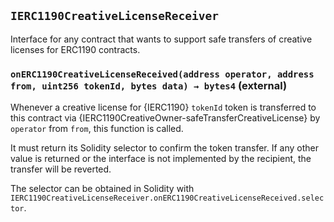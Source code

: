 ## `IERC1190CreativeLicenseReceiver`



Interface for any contract that wants to support safe transfers
of creative licenses for ERC1190 contracts.


### `onERC1190CreativeLicenseReceived(address operator, address from, uint256 tokenId, bytes data) → bytes4` (external)



Whenever a creative license for {IERC1190} `tokenId` token is transferred to this contract via {IERC1190CreativeOwner-safeTransferCreativeLicense}
by `operator` from `from`, this function is called.

It must return its Solidity selector to confirm the token transfer.
If any other value is returned or the interface is not implemented by the recipient, the transfer will be reverted.

The selector can be obtained in Solidity with `IERC1190CreativeLicenseReceiver.onERC1190CreativeLicenseReceived.selector`.




